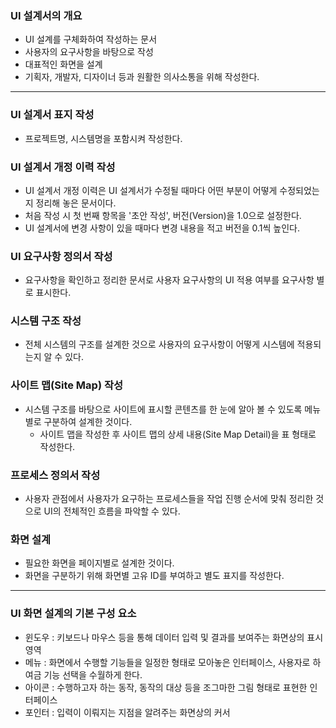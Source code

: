 ### UI 설계서의 개요

- UI 설계를 구체화하여 작성하는 문서
- 사용자의 요구사항을 바탕으로 작성
- 대표적인 화면을 설계
- 기획자, 개발자, 디자이너 등과 원활한 의사소통을 위해 작성한다.

---

### UI 설계서 표지 작성

- 프로젝트명, 시스템명을 포함시켜 작성한다.

### UI 설계서 개정 이력 작성

- UI 설계서 개정 이력은 UI 설계서가 수정될 때마다 어떤 부분이 어떻게 수정되었는지 정리해 놓은 문서이다.
- 처음 작성 시 첫 번째 항목을 '초안 작성', 버전(Version)을 1.0으로 설정한다.
- UI 설계서에 변경 사항이 있을 때마다 변경 내용을 적고 버전을 0.1씩 높인다.

### UI 요구사항 정의서 작성

- 요구사항을 확인하고 정리한 문서로 사용자 요구사항의 UI 적용 여부를 요구사항 별로 표시한다.

### 시스템 구조 작성

- 전체 시스템의 구조를 설계한 것으로 사용자의 요구사항이 어떻게 시스템에 적용되는지 알 수 있다.

### 사이트 맵(Site Map) 작성

- 시스템 구조를 바탕으로 사이트에 표시할 콘텐츠를 한 눈에 알아 볼 수 있도록 메뉴별로 구분하여 설계한 것이다.
  - 사이트 맵을 작성한 후 사이트 맵의 상세 내용(Site Map Detail)을 표 형태로 작성한다.

### 프로세스 정의서 작성

- 사용자 관점에서 사용자가 요구하는 프로세스들을 작업 진행 순서에 맞춰 정리한 것으로 UI의 전체적인 흐름을 파악할 수 있다.

### 화면 설계

- 필요한 화면을 페이지별로 설계한 것이다.
- 화면을 구분하기 위해 화면별 고유 ID를 부여하고 별도 표지를 작성한다.

---

### UI 화면 설계의 기본 구성 요소

- 윈도우 : 키보드나 마우스 등을 통해 데이터 입력 및 결과를 보여주는 화면상의 표시 영역
- 메뉴 : 화면에서 수행할 기능들을 일정한 형태로 모아놓은 인터페이스, 사용자로 하여금 기능 선택을 수월하게 한다.
- 아이콘 : 수행하고자 하는 동작, 동작의 대상 등을 조그마한 그림 형태로 표현한 인터페이스
- 포인터 : 입력이 이뤄지는 지점을 알려주는 화면상의 커서
